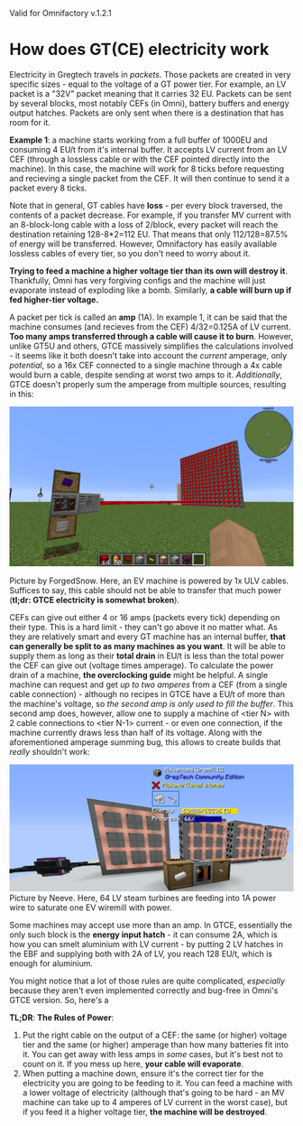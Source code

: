 Valid for Omnifactory v.1.2.1
# How does GT(CE) electricity work
Electricity in Gregtech travels in _packets_. Those packets are created in very specific sizes - equal to the voltage of a GT power tier. For example, an LV packet is a "32V" packet meaning that it carries 32 EU. Packets can be sent by several blocks, most notably CEFs (in Omni), battery buffers and energy output hatches. Packets are only sent when there is a destination that has room for it. 

**Example 1**: a machine starts working from a full buffer of 1000EU and consuming 4 EU/t from it's internal buffer. It accepts LV current from an LV CEF (through a lossless cable or with the CEF pointed directly into the machine). In this case, the machine will work for 8 ticks before requesting and recieving a single packet from the CEF. It will then continue to send it a packet every 8 ticks. 

Note that in general, GT cables have **loss** - per every block traversed, the contents of a packet decrease. For example, if you transfer MV current with an 8-block-long cable with a loss of 2/block, every packet will reach the destination retaining 128-8*2=112 EU. That means that only 112/128=87.5% of energy will be transferred. However, Omnifactory has easily available lossless cables of every tier, so you don't need to worry about it. 

**Trying to feed a machine a higher voltage tier than its own will destroy it**. Thankfully, Omni has very forgiving configs and the machine will just evaporate instead of exploding like a bomb. Similarly, **a cable will burn up if fed higher-tier voltage.**

A packet per tick is called an **amp** (1A). In example 1, it can be said that the machine consumes (and recieves from the CEF) 4/32=0.125A of LV current. **Too many amps transferred through a cable will cause it to burn**. However, unlike GT5U and others, GTCE massively simplifies the calculations involved - it seems like it both doesn't take into account the _current_ amperage, only _potential_, so a 16x CEF connected to a single machine through a 4x cable would burn a cable, despite sending at worst two amps to it. *Additionally*, GTCE doesn't properly sum the amperage from multiple sources, resulting in this:

![ForgedSnow's amperage experiment](files\Electricity\ForgedSnow_Amp_Experiment.png) 

Picture by ForgedSnow. Here, an EV machine is powered by 1x ULV cables.
Suffices to say, this cable should not be able to transfer that much power (**tl;dr: GTCE electricity is somewhat broken**).

 CEFs can give out either 4 or 16 amps (packets every tick) depending on their type. This is a hard limit - they can't go above it no matter what. As they are relatively smart and every GT machine has an internal buffer, **that can generally be split to as many machines as you want**. It will be able to supply them as long as their **total drain** in EU/t is less than the total power the CEF can give out (voltage times amperage). To calculate the power drain of a machine, **the overclocking guide** might be helpful. A single machine can request and get *up to two amperes* from a CEF (from a single cable connection) - although no recipes in GTCE have a EU/t of more than the machine's voltage, so *the second amp is only used to fill the buffer*. This second amp does, however, allow one to supply a machine of \<tier N\> with 2 cable connections to \<tier N-1\> current - or even one connection, if the machine currently draws less than half of its voltage. Along with the aforementioned amperage summing bug, this allows to create builds that *really* shouldn't work:

![Neeve_Amp_Experiment.png](files/Electricity/Neeve_Amp_Experiment.png)
Picture by Neeve. Here, 64 LV steam turbines are feeding into 1A power wire to saturate one EV wiremill with power.

Some machines may accept use more than an amp. In GTCE, essentially the only such block is the **energy input hatch** - it can consume 2A, which is how you can smelt aluminium with LV current - by putting 2 LV hatches in the EBF and supplying both with 2A of LV, you reach 128 EU/t, which is enough for aluminium.

You might notice that a lot of those rules are quite complicated, _especially_ because they aren't even implemented correctly and bug-free in Omni's GTCE version. So, here's a 

**TL;DR**: **The Rules of Power**: 
1. Put the right cable on the output of a CEF: the same (or higher) voltage tier and the same (or higher) amperage than how many batteries fit into it. You can get away with less amps in _some_ cases, but it's best not to count on it. If you mess up here, **your cable will evaporate**. 
2. When putting a machine down, ensure it's the correct tier for the electricity you are going to be feeding to it. You can feed a machine with a lower voltage of electricity (although that's going to be hard - an MV machine can take up to 4 amperes of LV current in the worst case), but if you feed it a higher voltage tier, **the machine will be destroyed**.
